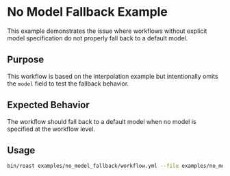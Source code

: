# No Model Fallback Example

This example demonstrates the issue where workflows without explicit model specification do not properly fall back to a default model.

## Purpose

This workflow is based on the interpolation example but intentionally omits the `model` field to test the fallback behavior.

## Expected Behavior

The workflow should fall back to a default model when no model is specified at the workflow level.

## Usage

```bash
bin/roast examples/no_model_fallback/workflow.yml --file examples/no_model_fallback/sample.rb
```